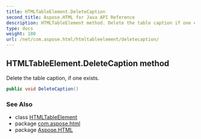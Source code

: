 ```yaml
---
title: HTMLTableElement.DeleteCaption
second_title: Aspose.HTML for Java API Reference
description: HTMLTableElement method. Delete the table caption if one exists
type: docs
weight: 180
url: /net/com.aspose.html/htmltableelement/deletecaption/
---
```

## HTMLTableElement.DeleteCaption method

Delete the table caption, if one exists.

```java
public void DeleteCaption()
```

### See Also

* class [HTMLTableElement](../)
* package [com.aspose.html](../../htmltableelement/)
* package [Aspose.HTML](../../../)
